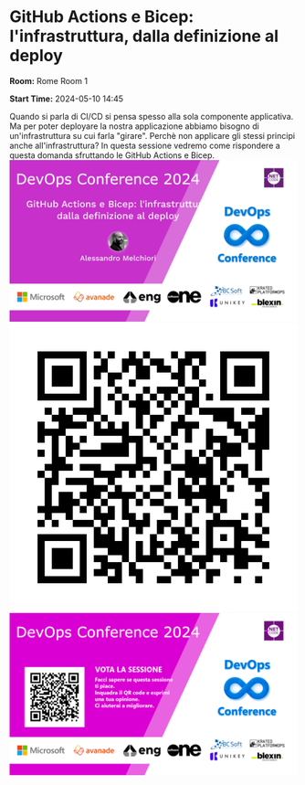 # GitHub Actions e Bicep: l'infrastruttura, dalla definizione al deploy
**Room:** Rome Room 1

**Start Time:** 2024-05-10 14:45

Quando si parla di CI/CD si pensa spesso alla sola componente applicativa. Ma per poter deployare la nostra applicazione abbiamo bisogno di un'infrastruttura su cui farla "girare". 
Perchè non applicare gli stessi principi anche all'infrastruttura? In questa sessione vedremo come rispondere a questa domanda sfruttando le GitHub Actions e Bicep.
![Banner](room1_14_45.jpeg 'SessionBanner')
![QR](qr.png 'Qr')
![Voting Banner](votingBanner.png 'Voting Banner')

